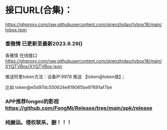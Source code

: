 # 接口URL(合集)：

https://ghproxy.com/raw.githubusercontent.com/qirenzhidao/tvbox18/main/tvbox.json

### 香雅情 已更新至最新2023.9.29()
香雅情 在线接口 https://ghproxy.com/raw.githubusercontent.com/qirenzhidao/tvbox18/main/XYQTVBox/XYQTVBox.json

推送阿里token方法：设备IP:9978	推送 【token@token值】；

比如 token@e5d97dc550624e819065be97691af7be

### APP推荐fongmi的影视 https://github.com/FongMi/Release/tree/main/apk/release

### 纯搬运。侵权联系，删！！！
